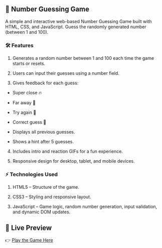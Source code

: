 ## 🎲 **Number Guessing Game**

A simple and interactive web-based Number Guessing Game built with HTML, CSS, and JavaScript. Guess the randomly generated number (between 1 and 100).

### 🛠 **Features**

1. Generates a random number between 1 and 100 each time the game starts or resets.

2. Users can input their guesses using a number field.

3. Gives feedback for each guess:

- Super close 🔥

- Far away 🥶

- Try again 🤔

- Correct guess 🎉

- Displays all previous guesses.

- Shows a hint after 5 guesses.

4. Includes intro and reaction GIFs for a fun experience.

5. Responsive design for desktop, tablet, and mobile devices.

### ⚡ **Technologies Used**

 1. HTML5 – Structure of the game.

 2. CSS3 – Styling and responsive layout.

 3. JavaScript – Game logic, random number generation, input validation, and dynamic DOM updates.

## 🔗 **Live Preview**
👉 [Play the Game Here](https://number-guessing-game-2025.netlify.app/)
